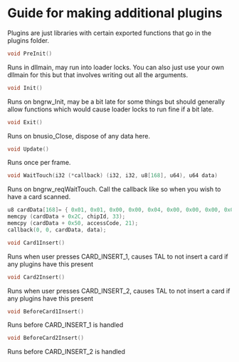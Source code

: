 # Guide for making additional plugins

Plugins are just libraries with certain exported functions that go in the plugins folder.

```C
void PreInit()
```

Runs in dllmain, may run into loader locks. You can also just use your own dllmain for this but that involves writing out all the arguments.

```C
void Init()
```

Runs on bngrw_Init, may be a bit late for some things but should generally allow functions which would cause loader locks to run fine if a bit late.

```C
void Exit()
```

Runs on bnusio_Close, dispose of any data here.

```C
void Update()
```

Runs once per frame.

```C
void WaitTouch(i32 (*callback) (i32, i32, u8[168], u64), u64 data)
```

Runs on bngrw_reqWaitTouch. Call the callback like so when you wish to have a card scanned.

```C
u8 cardData[168]= { 0x01, 0x01, 0x00, 0x00, 0x04, 0x00, 0x00, 0x00, 0x00, 0x00, 0x00, 0x00, 0x92, 0x2E, 0x58, 0x32, 0x00, 0x00, 0x00, 0x00, 0x00, 0x00, 0x00, 0x00, 0x00, 0x00, 0x00, 0x00, 0x7F, 0x5C, 0x97, 0x44, 0xF0, 0x88, 0x04, 0x00, 0x43, 0x26, 0x2C, 0x33, 0x00, 0x04, 0x06, 0x10, 0x30, 0x30, 0x30, 0x30, 0x30, 0x30, 0x30, 0x30, 0x30, 0x30, 0x30, 0x30, 0x30, 0x30, 0x30, 0x30, 0x30, 0x30, 0x30, 0x30, 0x30, 0x30, 0x30, 0x30, 0x30, 0x30, 0x30, 0x30, 0x30, 0x30, 0x30, 0x30, 0x00, 0x00, 0x00, 0x00, 0x30, 0x30, 0x30, 0x30, 0x30, 0x30, 0x30, 0x30, 0x30, 0x30, 0x30, 0x30, 0x30, 0x30, 0x30, 0x30, 0x30, 0x30, 0x30, 0x30, 0x00, 0x00, 0x00, 0x00, 0x00, 0x01, 0x00, 0x00, 0x01, 0x01, 0x00, 0x00, 0x00, 0x00, 0x00, 0x00, 0x00, 0x00, 0x00, 0x00, 0x4E, 0x42, 0x47, 0x49, 0x43, 0x36, 0x00, 0x00, 0xFA, 0xE9, 0x69, 0x00, 0xF6, 0x03, 0x00, 0x00, 0x00, 0x00, 0x00, 0x00, 0x00, 0x00, 0x00, 0x00, 0x00, 0x00, 0x00, 0x00, 0x00, 0x00, 0x00, 0x00, 0x00, 0x00, 0x00, 0x00, 0x00, 0x00, 0x00, 0x00, 0x00, 0x00, 0x00, 0x00, 0x00, 0x00, 0x00, 0x00 };
memcpy (cardData + 0x2C, chipId, 33);
memcpy (cardData + 0x50, accessCode, 21);
callback(0, 0, cardData, data);
```

```C
void Card1Insert()
```

Runs when user presses CARD_INSERT_1, causes TAL to not insert a card if any plugins have this present

```C
void Card2Insert()
```

Runs when user presses CARD_INSERT_2, causes TAL to not insert a card if any plugins have this present

```C
void BeforeCard1Insert()
```

Runs before CARD_INSERT_1 is handled

```C
void BeforeCard2Insert()
```

Runs before CARD_INSERT_2 is handled
